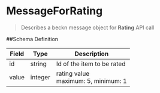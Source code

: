 # MessageForRating

> Describes a beckn message object for **Rating** API call

##Schema Definition

| **Field** | **Type** | **Description**                         |
| --------- | -------- | --------------------------------------- |
| id        | string   | Id of the item to be rated              |
| value     | integer  | rating value<br> maximum: 5, minimum: 1 |

